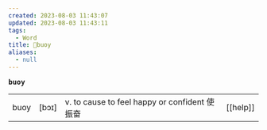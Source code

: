 ```yaml
---
created: 2023-08-03 11:43:07
updated: 2023-08-03 11:43:11
tags:
  - Word
title: 📖buoy
aliases:
  - null
---
```


<pre><strong>buoy</strong></pre>
|   |   |   |   |
|---|---|---|---|
|buoy|[bɔɪ]|v. to cause to feel happy or confident 使振奋|[[help]]|